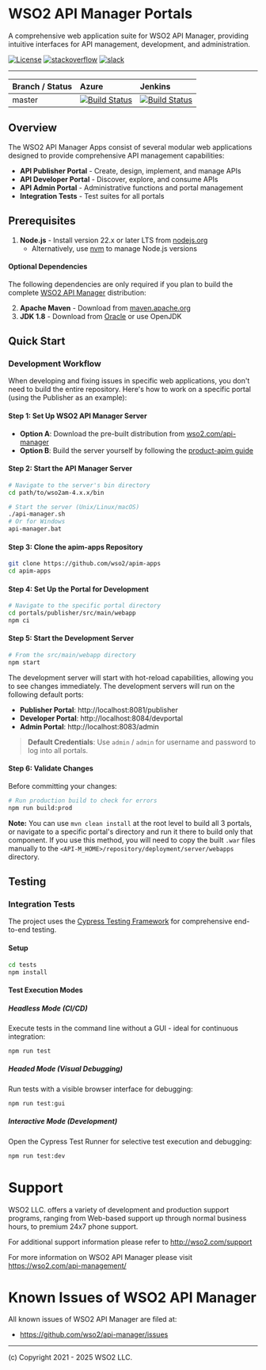 # WSO2 API Manager Portals

A comprehensive web application suite for WSO2 API Manager, providing intuitive interfaces for API management, development, and administration.

[![License](https://img.shields.io/badge/License-Apache%202.0-blue.svg)](https://opensource.org/licenses/Apache-2.0)
[![stackoverflow](https://img.shields.io/badge/stackoverflow-wso2am-orange)](https://stackoverflow.com/tags/wso2-am/)
[![slack](https://img.shields.io/badge/slack-wso2--apim-blueviolet)](https://join.slack.com/t/wso2-apim/shared_invite/enQtNzEzMzk5Njc5MzM0LTgwODI3NmQ1MjI0ZDQyMGNmZGI4ZjdkZmI1ZWZmMjNkY2E0NmY3ZmExYjkxYThjNzNkOTU2NWJmYzM4YzZiOWU?src=sidebar)

---

|  Branch / Status | Azure | Jenkins |
| :------------ |:------------- |:-------------
| master      | [![Build Status](https://dev.azure.com/apim-apps/apim-apps/_apis/build/status/wso2.apim-apps?branchName=main)](https://dev.azure.com/apim-apps/apim-apps/_build/latest?definitionId=2&branchName=main) | [![Build Status](https://wso2.org/jenkins/view/platform/job/platform-builds/job/apim-apps/badge/icon)](https://wso2.org/jenkins/view/platform/job/platform-builds/job/apim-apps/) |

## Overview

The WSO2 API Manager Apps consist of several modular web applications designed to provide comprehensive API management capabilities:

- **API Publisher Portal** - Create, design, implement, and manage APIs
- **API Developer Portal** - Discover, explore, and consume APIs
- **API Admin Portal** - Administrative functions and portal management  
- **Integration Tests** - Test suites for all portals

## Prerequisites

1. **Node.js** - Install version 22.x or later LTS from [nodejs.org](https://nodejs.org/en/download/)
   - Alternatively, use [nvm](https://github.com/nvm-sh/nvm) to manage Node.js versions

#### Optional Dependencies
The following dependencies are only required if you plan to build the complete [WSO2 API Manager](https://github.com/wso2/product-apim) distribution:

2. **Apache Maven** - Download from [maven.apache.org](https://maven.apache.org/download.cgi)
3. **JDK 1.8** - Download from [Oracle](https://www.oracle.com/java/technologies/javase/javase-jdk8-downloads.html) or use OpenJDK

## Quick Start

### Development Workflow
When developing and fixing issues in specific web applications, you don't need to build the entire repository. Here's how to work on a specific portal (using the Publisher as an example):

#### Step 1: Set Up WSO2 API Manager Server
- **Option A**: Download the pre-built distribution from [wso2.com/api-manager](http://wso2.com/api-manager)
- **Option B**: Build the server yourself by following the [product-apim guide](https://github.com/wso2/product-apim)

#### Step 2: Start the API Manager Server
```bash
# Navigate to the server's bin directory
cd path/to/wso2am-4.x.x/bin

# Start the server (Unix/Linux/macOS)
./api-manager.sh
# Or for Windows
api-manager.bat
```

#### Step 3: Clone the apim-apps Repository
```bash
git clone https://github.com/wso2/apim-apps
cd apim-apps
```

#### Step 4: Set Up the Portal for Development
```bash
# Navigate to the specific portal directory
cd portals/publisher/src/main/webapp
npm ci
```

#### Step 5: Start the Development Server
```bash
# From the src/main/webapp directory
npm start
```

The development server will start with hot-reload capabilities, allowing you to see changes immediately. The development servers will run on the following default ports:

- **Publisher Portal**: http://localhost:8081/publisher
- **Developer Portal**: http://localhost:8084/devportal  
- **Admin Portal**: http://localhost:8083/admin

> **Default Credentials**: Use `admin` / `admin` for username and password to log into all portals.

#### Step 6: Validate Changes
Before committing your changes:
```bash
# Run production build to check for errors
npm run build:prod
```

**Note:** You can use `mvn clean install` at the root level to build all 3 portals, or navigate to a specific portal's directory and run it there to build only that component. If you use this method, you will need to copy the built `.war` files manually to the `<API-M_HOME>/repository/deployment/server/webapps` directory.

## Testing

### Integration Tests

The project uses the [Cypress Testing Framework](https://www.cypress.io/) for comprehensive end-to-end testing.

#### Setup
```bash
cd tests
npm install
```

#### Test Execution Modes

##### Headless Mode (CI/CD)
Execute tests in the command line without a GUI - ideal for continuous integration:
```bash
npm run test
```

##### Headed Mode (Visual Debugging)
Run tests with a visible browser interface for debugging:
```bash
npm run test:gui
```

##### Interactive Mode (Development)
Open the Cypress Test Runner for selective test execution and debugging:
```bash
npm run test:dev
```

Support
==================================

WSO2 LLC. offers a variety of development and production support
programs, ranging from Web-based support up through normal business
hours, to premium 24x7 phone support.

For additional support information please refer to http://wso2.com/support

For more information on WSO2 API Manager please visit https://wso2.com/api-management/

Known Issues of WSO2 API Manager
==================================

All known issues of WSO2 API Manager are filed at:
   
* https://github.com/wso2/api-manager/issues


--------------------------------------------------------------------------------
(c) Copyright 2021 - 2025 WSO2 LLC.
